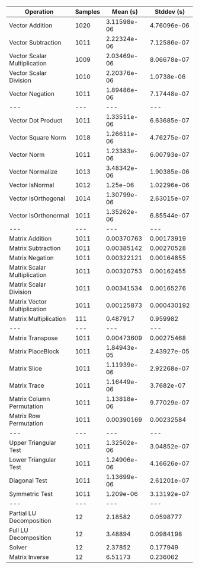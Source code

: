 Operation | Samples | Mean (s) | Stddev (s) |
 ---| --- | --- | --- |
| Vector Addition | 1020 | 3.11598e-06 | 4.76096e-06 |
| Vector Subtraction | 1011 | 2.22324e-06 | 7.12586e-07 |
| Vector Scalar Multiplication | 1009 | 2.03469e-06 | 8.06678e-07 |
| Vector Scalar Division | 1010 | 2.20376e-06 | 1.0738e-06 |
| Vector Negation | 1011 | 1.89486e-06 | 7.17448e-07 |
 ---| --- | --- | --- |
| Vector Dot Product | 1011 | 1.33511e-06 | 6.63685e-07 |
| Vector Square Norm | 1018 | 1.26611e-06 | 4.76275e-07 |
| Vector Norm | 1011 | 1.23383e-06 | 6.00793e-07 |
| Vector Normalize | 1013 | 3.48342e-06 | 1.90385e-06 |
| Vector IsNormal | 1012 | 1.25e-06 | 1.02296e-06 |
| Vector IsOrthogonal | 1014 | 1.30799e-06 | 2.63015e-07 |
| Vector IsOrthonormal | 1011 | 1.35262e-06 | 6.85544e-07 |
 ---| --- | --- | --- |
| Matrix Addition | 1011 | 0.00370763 | 0.00173919 |
| Matrix Subtraction | 1011 | 0.00385142 | 0.00270528 |
| Matrix Negation | 1011 | 0.00322121 | 0.00164855 |
| Matrix Scalar Multiplication | 1011 | 0.00320753 | 0.00162455 |
| Matrix Scalar Division | 1011 | 0.00341534 | 0.00165276 |
| Matrix Vector Multiplication | 1011 | 0.00125873 | 0.000430192 |
| Matrix Multiplication | 111 | 0.487917 | 0.959982 |
 ---| --- | --- | --- |
| Matrix Transpose | 1011 | 0.00473609 | 0.00275468 |
| Matrix PlaceBlock | 1011 | 1.84943e-05 | 2.43927e-05 |
| Matrix Slice | 1011 | 1.11939e-06 | 2.92268e-07 |
| Matrix Trace | 1011 | 1.16449e-06 | 3.7682e-07 |
| Matrix Column Permutation | 1011 | 1.13818e-06 | 9.77029e-07 |
| Matrix Row Permutation | 1011 | 0.00390169 | 0.00232584 |
 ---| --- | --- | --- |
| Upper Triangular Test | 1011 | 1.32502e-06 | 3.04852e-07 |
| Lower Triangular Test | 1011 | 1.24906e-06 | 4.16626e-07 |
| Diagonal Test | 1011 | 1.13699e-06 | 2.61201e-07 |
| Symmetric Test | 1011 | 1.209e-06 | 3.13192e-07 |
 ---| --- | --- | --- |
| Partial LU Decomposition | 12 | 2.18582 | 0.0598777 |
| Full LU Decomposition | 12 | 3.48894 | 0.0984198 |
| Solver | 12 | 2.37852 | 0.177949 |
| Matrix Inverse | 12 | 6.51173 | 0.236062 |
